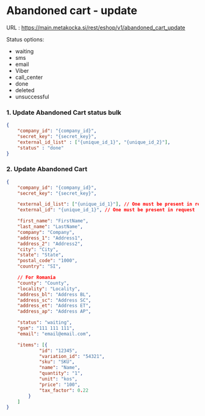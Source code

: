 # Abandoned cart - update

URL : https://main.metakocka.si/rest/eshop/v1/abandoned_cart_update

Status options:
* waiting
* sms
* email
* Viber
* call_center
* done
* deleted
* unsuccessful



### 1. Update Abandoned Cart status bulk
```json
{
    "company_id": "{company_id}",
    "secret_key": "{secret_key}",
    "external_id_list" : ["{unique_id_1}", "{unique_id_2}"],
    "status" : "done"
}
```

### 2. Update Abandoned Cart
```json
{
    "company_id": "{company_id}",
    "secret_key": "{secret_key}",

    "external_id_list": ["{unique_id_1}"], // One must be present in request
    "external_id": "{unique_id_1}", // One must be present in request

    "first_name": "FirstName",
    "last_name": "LastName",
    "company": "Company",
    "address_1": "Address1",
    "address_2": "Address2",
    "city": "City",
    "state": "State",
    "postal_code": "1000",
    "country": "SI",

    // For Romania
    "county": "County",
    "locality": "Locality",
    "address_bl": "Address BL",
    "address_sc": "Address SC",
    "address_et": "Address ET",
    "address_ap": "Address AP",

    "status": "waiting",
    "gsm": "111 111 111",
    "email": "email@email.com",

    "items": [{
            "id": "12345",
            "variation_id": "54321",
            "sku": "SKU",
            "name": "Name",
            "quantity": "1",
            "unit": "kos",
            "price": "100",
            "tax_factor": 0.22
        }
    ]
}

```
